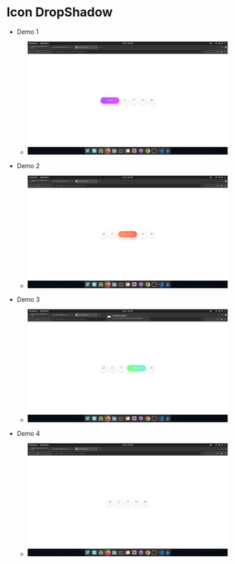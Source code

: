 # Icon DropShadow


* Demo 1
    -  <img src="1.png">

* Demo 2
    -  <img src="2.png">

* Demo 3
    -  <img src="3.png">

* Demo 4
    -  <img src="4.png">